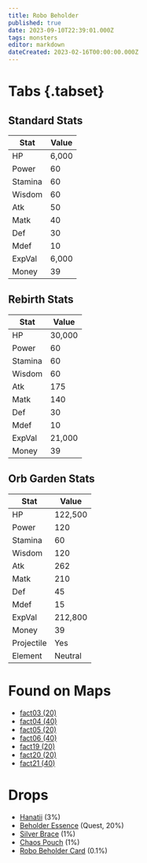 ```yaml
---
title: Robo Beholder
published: true
date: 2023-09-10T22:39:01.000Z
tags: monsters
editor: markdown
dateCreated: 2023-02-16T00:00:00.000Z
---
```


# Tabs {.tabset}

## Standard Stats

|Stat|Value|
|-|-|
|HP|6,000|
|Power|60|
|Stamina|60|
|Wisdom|60|
|Atk|50|
|Matk|40|
|Def|30|
|Mdef|10|
|ExpVal|6,000|
|Money|39|
## Rebirth Stats

|Stat|Value|
|-|-|
|HP|30,000|
|Power|60|
|Stamina|60|
|Wisdom|60|
|Atk|175|
|Matk|140|
|Def|30|
|Mdef|10|
|ExpVal|21,000|
|Money|39|
## Orb Garden Stats

|Stat|Value|
|-|-|
|HP|122,500|
|Power|120|
|Stamina|60|
|Wisdom|120|
|Atk|262|
|Matk|210|
|Def|45|
|Mdef|15|
|ExpVal|212,800|
|Money|39|
|Projectile|Yes|
|Element|Neutral|

# Found on Maps
 * [fact03 (20)](/maps/fact03)
 * [fact04 (40)](/maps/fact04)
 * [fact05 (20)](/maps/fact05)
 * [fact06 (40)](/maps/fact06)
 * [fact19 (20)](/maps/fact19)
 * [fact20 (20)](/maps/fact20)
 * [fact21 (40)](/maps/fact21)

# Drops
 * [Hanatii](/items/hanatii) (3%)
 * [Beholder Essence](/items/beholder-essence) (Quest, 20%)
 * [Silver Brace](/items/silver-brace) (1%)
 * [Chaos Pouch](/items/chaos-pouch) (1%)
 * [Robo Beholder Card](/items/robo-beholder-card) (0.1%)
